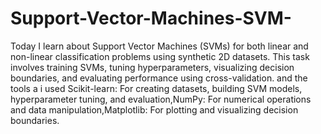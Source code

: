 # Support-Vector-Machines-SVM-
  Today I learn about Support Vector Machines (SVMs) for both linear and non-linear classification problems using synthetic 2D datasets. This task involves training SVMs, tuning hyperparameters, visualizing decision boundaries, and evaluating performance using cross-validation.
and the tools a i used Scikit-learn: For creating datasets, building SVM models, hyperparameter tuning, and evaluation,NumPy: For numerical operations and data manipulation,Matplotlib: For plotting and visualizing decision boundaries. 
